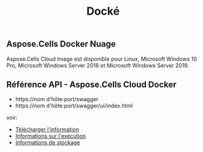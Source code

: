 ﻿---
title: Docké
second_title: Aspose.Cells Cloud Documen
type: docs
url: /fr/docker-developer-guide/
aliases: [/docker/]
description: Aspose.Cells Nuage
weight: 30
kwords: Excel, Office Cloud, REST API, feuille de calcul, PDF, CSV, Json, Markdwon, Docker
---
## Aspose.Cells Docker Nuage

 Aspose.Cells Cloud Image est disponible pour Linux, Microsoft Windows 10 Pro, Microsoft Windows Server 2016 et Microsoft Windows Server 2019.



## Référence API - Aspose.Cells Cloud Docker

- https://nom d'hôte:port/swagger
- https://nom d'hôte:port/swagger/ui/index.html

voir:
- [Télécharger l'information](/cells/fr/docker/downloads/) 
- [Informations sur l'exécution](/cells/fr/docker/run/) 
- [Informations de stockage](/cells/fr/docker/storage/) 
